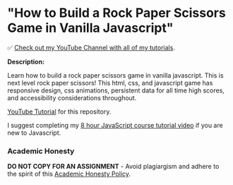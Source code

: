 # "How to Build a Rock Paper Scissors Game in Vanilla Javascript"

✅ [Check out my YouTube Channel with all of my tutorials](https://www.youtube.com/DaveGrayTeachesCode).

**Description:**

Learn how to build a rock paper scissors game in vanilla javascript. This is next level rock paper scissors! This html, css, and javascript game has responsive design, css animations, persistent data for all time high scores, and accessibility considerations throughout. 

[YouTube Tutorial](https://youtu.be/3zr63z_q3cQ) for this repository.

I suggest completing my [8 hour JavaScript course tutorial video](https://youtu.be/EfAl9bwzVZk) if you are new to Javascript.

### Academic Honesty

**DO NOT COPY FOR AN ASSIGNMENT** - Avoid plagiargism and adhere to the spirit of this [Academic Honesty Policy](https://www.freecodecamp.org/news/academic-honesty-policy/).
